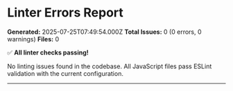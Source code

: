# Linter Errors Report

**Generated:** 2025-07-25T07:49:54.000Z
**Total Issues:** 0 (0 errors, 0 warnings)
**Files:** 0

✅ **All linter checks passing!**

No linting issues found in the codebase. All JavaScript files pass ESLint validation with the current configuration.

---

